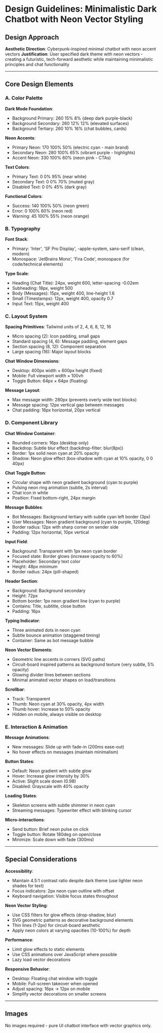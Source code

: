 # Design Guidelines: Minimalistic Dark Chatbot with Neon Vector Styling

## Design Approach
**Aesthetic Direction**: Cyberpunk-inspired minimal chatbot with neon accent vectors
**Justification**: User specified dark theme with neon vectors - creating a futuristic, tech-forward aesthetic while maintaining minimalistic principles and chat functionality

---

## Core Design Elements

### A. Color Palette

**Dark Mode Foundation**:
- Background Primary: 260 15% 8% (deep dark purple-black)
- Background Secondary: 260 12% 12% (elevated surfaces)
- Background Tertiary: 260 10% 16% (chat bubbles, cards)

**Neon Accents**:
- Primary Neon: 170 100% 50% (electric cyan - main brand)
- Secondary Neon: 280 100% 65% (vibrant purple - highlights)
- Accent Neon: 330 100% 60% (neon pink - CTAs)

**Text Colors**:
- Primary Text: 0 0% 95% (near white)
- Secondary Text: 0 0% 70% (muted gray)
- Disabled Text: 0 0% 45% (dark gray)

**Functional Colors**:
- Success: 140 100% 50% (neon green)
- Error: 0 100% 60% (neon red)
- Warning: 45 100% 55% (neon orange)

### B. Typography

**Font Stack**:
- Primary: 'Inter', 'SF Pro Display', -apple-system, sans-serif (clean, modern)
- Monospace: 'JetBrains Mono', 'Fira Code', monospace (for code/technical elements)

**Type Scale**:
- Heading (Chat Title): 24px, weight 600, letter-spacing -0.02em
- Subheading: 18px, weight 500
- Body (Messages): 15px, weight 400, line-height 1.6
- Small (Timestamps): 12px, weight 400, opacity 0.7
- Input Text: 15px, weight 400

### C. Layout System

**Spacing Primitives**: Tailwind units of 2, 4, 6, 8, 12, 16
- Micro spacing (2): Icon padding, small gaps
- Standard spacing (4, 6): Message padding, element gaps
- Section spacing (8, 12): Component separation
- Large spacing (16): Major layout blocks

**Chat Window Dimensions**:
- Desktop: 400px width × 600px height (fixed)
- Mobile: Full viewport width × 100vh
- Toggle Button: 64px × 64px (floating)

**Message Layout**:
- Max message width: 280px (prevents overly wide text blocks)
- Message spacing: 12px vertical gap between messages
- Chat padding: 16px horizontal, 20px vertical

### D. Component Library

**Chat Window Container**:
- Rounded corners: 16px (desktop only)
- Backdrop: Subtle blur effect (backdrop-filter: blur(8px))
- Border: 1px solid neon cyan at 20% opacity
- Shadow: Neon glow effect (box-shadow with cyan at 10% opacity, 0 0 40px)

**Chat Toggle Button**:
- Circular shape with neon gradient background (cyan to purple)
- Pulsing neon ring animation (subtle, 2s interval)
- Chat icon in white
- Position: Fixed bottom-right, 24px margin

**Message Bubbles**:
- Bot Messages: Background tertiary with subtle cyan left border (3px)
- User Messages: Neon gradient background (cyan to purple, 120deg)
- Border radius: 12px with sharp corner on sender side
- Padding: 12px horizontal, 10px vertical

**Input Field**:
- Background: Transparent with 1px neon cyan border
- Focused state: Border glows (increase opacity to 60%)
- Placeholder: Secondary text color
- Height: 48px minimum
- Border radius: 24px (pill-shaped)

**Header Section**:
- Background: Background secondary
- Height: 72px
- Bottom border: 1px neon gradient line (cyan to purple)
- Contains: Title, subtitle, close button
- Padding: 16px

**Typing Indicator**:
- Three animated dots in neon cyan
- Subtle bounce animation (staggered timing)
- Container: Same as bot message bubble

**Neon Vector Elements**:
- Geometric line accents in corners (SVG paths)
- Circuit-board inspired patterns as background texture (very subtle, 5% opacity)
- Glowing divider lines between sections
- Minimal animated vector shapes on load/transitions

**Scrollbar**:
- Track: Transparent
- Thumb: Neon cyan at 30% opacity, 4px width
- Thumb hover: Increase to 50% opacity
- Hidden on mobile, always visible on desktop

### E. Interaction & Animation

**Message Animations**:
- New messages: Slide up with fade-in (200ms ease-out)
- No hover effects on messages (maintain minimalism)

**Button States**:
- Default: Neon gradient with subtle glow
- Hover: Increase glow intensity by 30%
- Active: Slight scale down (0.98)
- Disabled: Grayscale with 40% opacity

**Loading States**:
- Skeleton screens with subtle shimmer in neon cyan
- Streaming messages: Typewriter effect with blinking cursor

**Micro-interactions**:
- Send button: Brief neon pulse on click
- Toggle button: Rotate 180deg on open/close
- Minimize: Scale down with fade (300ms)

---

## Special Considerations

**Accessibility**:
- Maintain 4.5:1 contrast ratio despite dark theme (use lighter neon shades for text)
- Focus indicators: 2px neon cyan outline with offset
- Keyboard navigation: Visible focus states throughout

**Neon Vector Styling**:
- Use CSS filters for glow effects (drop-shadow, blur)
- SVG geometric patterns as decorative background elements
- Thin lines (1-2px) for circuit-board aesthetic
- Apply neon colors at varying opacities (10-100%) for depth

**Performance**:
- Limit glow effects to static elements
- Use CSS animations over JavaScript where possible
- Lazy load vector decorations

**Responsive Behavior**:
- Desktop: Floating chat window with toggle
- Mobile: Full-screen takeover when opened
- Adjust spacing: 16px → 12px on mobile
- Simplify vector decorations on smaller screens

---

## Images
No images required - pure UI chatbot interface with vector graphics only.